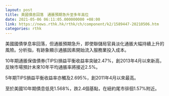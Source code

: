 ```yaml
---
layout: post
title: 美國債息回落　通脹預期急升至多年高位
date: 2021-05-06 06:11:05.000000000 +08:00
link: https://news.rthk.hk/rthk/ch/component/k2/1589447-20210506.htm
categories: rthk
---
```


美國國債孳息率回落，但通脹預期急升，即使聯儲局官員淡化通脹大幅持續上升的風險。分析指，有跡象顯示通脹因素開始流入服務業投入成本。

10年期通脹保值債券(TIPS)損益平衡收益率突破2.47%，創2013年4月以來新高，反映市場預計未來10年平均通脹率將接近2.5%。

5年期TIPS損益平衡收益率亦觸及2.695%，創2011年4月以來最高。

至於美國10年期債息低見1.568%，跌2.4個基點，在紐約尾市徘徊1.57%附近。
